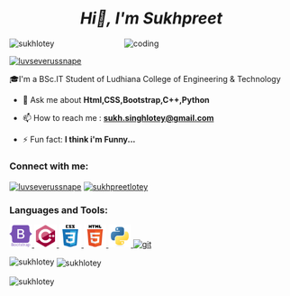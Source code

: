 <h1 align="center"><i>Hi👻, I'm Sukhpreet</i></h1>
<img align="right" alt="coding" width="300" src="https://i.pinimg.com/564x/07/5c/15/075c15e2b9272fb7ff59da660c57a8e3.jpg"

<p align="left"> <img src="https://komarev.com/ghpvc/?username=sukhpreet007&label=Profile%20views&color=0e75b6&style=flat" alt="sukhlotey" /> </p>


<p align="left"> <a href="https://twitter.com/luvseverussnape" target="blank"><img src="https://img.shields.io/twitter/follow/luvseverussnape?logo=twitter&style=for-the-badge" alt="luvseverussnape" /></a> </p>
    🎓I'm a BSc.IT Student of Ludhiana College of Engineering & Technology

- 💬 Ask me about **Html,CSS,Bootstrap,C++,Python**

- 📫 How to reach me : **sukh.singhlotey@gmail.com**

- ⚡ Fun fact:  **I think i'm Funny...**

<h3 align="left">Connect with me:</h3>
<p align="left">
<a href="https://twitter.com/luvseverussnape" target="blank"><img align="center" src="https://raw.githubusercontent.com/rahuldkjain/github-profile-readme-generator/master/src/images/icons/Social/twitter.svg" alt="luvseverussnape" height="30" width="40" /></a>
<a href="https://linkedin.com/in/sukhpreetlotey" target="blank"><img align="center" src="https://raw.githubusercontent.com/rahuldkjain/github-profile-readme-generator/master/src/images/icons/Social/linked-in-alt.svg" alt="sukhpreetlotey" height="30" width="40" /></a>
</p>

<h3 align="left">Languages and Tools:</h3>
<p align="left"> <a href="https://getbootstrap.com" target="_blank" rel="noreferrer"> <img src="https://raw.githubusercontent.com/devicons/devicon/master/icons/bootstrap/bootstrap-plain-wordmark.svg" alt="bootstrap" width="40" height="40"/> </a> <a href="https://www.w3schools.com/cpp/" target="_blank" rel="noreferrer"> <img src="https://raw.githubusercontent.com/devicons/devicon/master/icons/cplusplus/cplusplus-original.svg" alt="cplusplus" width="40" height="40"/> </a> <a href="https://www.w3schools.com/css/" target="_blank" rel="noreferrer"> <img src="https://raw.githubusercontent.com/devicons/devicon/master/icons/css3/css3-original-wordmark.svg" alt="css3" width="40" height="40"/> </a> <a href="https://www.w3.org/html/" target="_blank" rel="noreferrer"> <img src="https://raw.githubusercontent.com/devicons/devicon/master/icons/html5/html5-original-wordmark.svg" alt="html5" width="40" height="40"/> </a> <a href="https://www.python.org" target="_blank" rel="noreferrer"> <img src="https://raw.githubusercontent.com/devicons/devicon/master/icons/python/python-original.svg" alt="python" width="40" height="40"/> </a>  <a href="https://git-scm.com/" target="_blank" rel="noreferrer"> <img src="https://www.vectorlogo.zone/logos/git-scm/git-scm-icon.svg" alt="git" width="40" height="40"/> </a>
 </p>



<p><img align="left" src="https://github-readme-stats.vercel.app/api/top-langs?username=sukhlotey&show_icons=true&locale=en&layout=compact" alt="sukhlotey" /></p>

<p>&nbsp;<img align="center" src="https://github-readme-stats.vercel.app/api?username=sukhlotey&show_icons=true&locale=en" alt="sukhlotey" /></p>

<p><img align="center" src="https://github-readme-streak-stats.herokuapp.com/?user=sukhlotey&" alt="sukhlotey" /></p>

